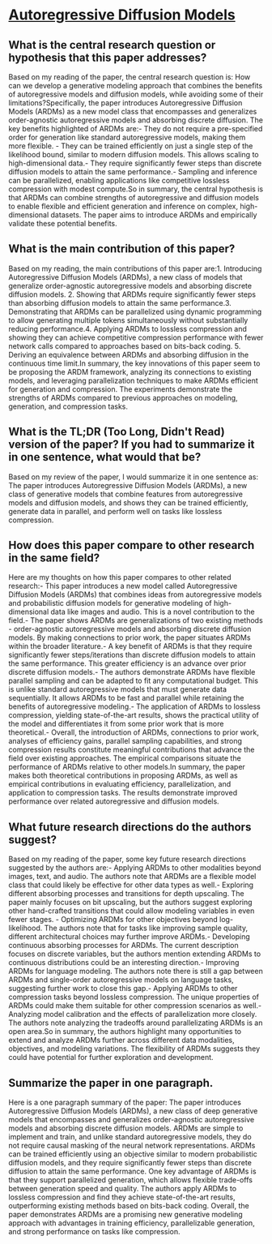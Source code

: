 # [Autoregressive Diffusion Models](https://arxiv.org/abs/2110.02037)

## What is the central research question or hypothesis that this paper addresses?

Based on my reading of the paper, the central research question is: How can we develop a generative modeling approach that combines the benefits of autoregressive models and diffusion models, while avoiding some of their limitations?Specifically, the paper introduces Autoregressive Diffusion Models (ARDMs) as a new model class that encompasses and generalizes order-agnostic autoregressive models and absorbing discrete diffusion. The key benefits highlighted of ARDMs are:- They do not require a pre-specified order for generation like standard autoregressive models, making them more flexible. - They can be trained efficiently on just a single step of the likelihood bound, similar to modern diffusion models. This allows scaling to high-dimensional data.- They require significantly fewer steps than discrete diffusion models to attain the same performance.- Sampling and inference can be parallelized, enabling applications like competitive lossless compression with modest compute.So in summary, the central hypothesis is that ARDMs can combine strengths of autoregressive and diffusion models to enable flexible and efficient generation and inference on complex, high-dimensional datasets. The paper aims to introduce ARDMs and empirically validate these potential benefits.


## What is the main contribution of this paper?

Based on my reading, the main contributions of this paper are:1. Introducing Autoregressive Diffusion Models (ARDMs), a new class of models that generalize order-agnostic autoregressive models and absorbing discrete diffusion models. 2. Showing that ARDMs require significantly fewer steps than absorbing diffusion models to attain the same performance.3. Demonstrating that ARDMs can be parallelized using dynamic programming to allow generating multiple tokens simultaneously without substantially reducing performance.4. Applying ARDMs to lossless compression and showing they can achieve competitive compression performance with fewer network calls compared to approaches based on bits-back coding. 5. Deriving an equivalence between ARDMs and absorbing diffusion in the continuous time limit.In summary, the key innovations of this paper seem to be proposing the ARDM framework, analyzing its connections to existing models, and leveraging parallelization techniques to make ARDMs efficient for generation and compression. The experiments demonstrate the strengths of ARDMs compared to previous approaches on modeling, generation, and compression tasks.


## What is the TL;DR (Too Long, Didn't Read) version of the paper? If you had to summarize it in one sentence, what would that be?

Based on my review of the paper, I would summarize it in one sentence as: The paper introduces Autoregressive Diffusion Models (ARDMs), a new class of generative models that combine features from autoregressive models and diffusion models, and shows they can be trained efficiently, generate data in parallel, and perform well on tasks like lossless compression.


## How does this paper compare to other research in the same field?

Here are my thoughts on how this paper compares to other related research:- This paper introduces a new model called Autoregressive Diffusion Models (ARDMs) that combines ideas from autoregressive models and probabilistic diffusion models for generative modeling of high-dimensional data like images and audio. This is a novel contribution to the field.- The paper shows ARDMs are generalizations of two existing methods - order-agnostic autoregressive models and absorbing discrete diffusion models. By making connections to prior work, the paper situates ARDMs within the broader literature.- A key benefit of ARDMs is that they require significantly fewer steps/iterations than discrete diffusion models to attain the same performance. This greater efficiency is an advance over prior discrete diffusion models.- The authors demonstrate ARDMs have flexible parallel sampling and can be adapted to fit any computational budget. This is unlike standard autoregressive models that must generate data sequentially. It allows ARDMs to be fast and parallel while retaining the benefits of autoregressive modeling.- The application of ARDMs to lossless compression, yielding state-of-the-art results, shows the practical utility of the model and differentiates it from some prior work that is more theoretical.- Overall, the introduction of ARDMs, connections to prior work, analyses of efficiency gains, parallel sampling capabilities, and strong compression results constitute meaningful contributions that advance the field over existing approaches. The empirical comparisons situate the performance of ARDMs relative to other models.In summary, the paper makes both theoretical contributions in proposing ARDMs, as well as empirical contributions in evaluating efficiency, parallelization, and application to compression tasks. The results demonstrate improved performance over related autoregressive and diffusion models.


## What future research directions do the authors suggest?

Based on my reading of the paper, some key future research directions suggested by the authors are:- Applying ARDMs to other modalities beyond images, text, and audio. The authors note that ARDMs are a flexible model class that could likely be effective for other data types as well.- Exploring different absorbing processes and transitions for depth upscaling. The paper mainly focuses on bit upscaling, but the authors suggest exploring other hand-crafted transitions that could allow modeling variables in even fewer stages. - Optimizing ARDMs for other objectives beyond log-likelihood. The authors note that for tasks like improving sample quality, different architectural choices may further improve ARDMs.- Developing continuous absorbing processes for ARDMs. The current description focuses on discrete variables, but the authors mention extending ARDMs to continuous distributions could be an interesting direction.- Improving ARDMs for language modeling. The authors note there is still a gap between ARDMs and single-order autoregressive models on language tasks, suggesting further work to close this gap.- Applying ARDMs to other compression tasks beyond lossless compression. The unique properties of ARDMs could make them suitable for other compression scenarios as well.- Analyzing model calibration and the effects of parallelization more closely. The authors note analyzing the tradeoffs around parallelizating ARDMs is an open area.So in summary, the authors highlight many opportunities to extend and analyze ARDMs further across different data modalities, objectives, and modeling variations. The flexibility of ARDMs suggests they could have potential for further exploration and development.


## Summarize the paper in one paragraph.

Here is a one paragraph summary of the paper: The paper introduces Autoregressive Diffusion Models (ARDMs), a new class of deep generative models that encompasses and generalizes order-agnostic autoregressive models and absorbing discrete diffusion models. ARDMs are simple to implement and train, and unlike standard autoregressive models, they do not require causal masking of the neural network representations. ARDMs can be trained efficiently using an objective similar to modern probabilistic diffusion models, and they require significantly fewer steps than discrete diffusion to attain the same performance. One key advantage of ARDMs is that they support parallelized generation, which allows flexible trade-offs between generation speed and quality. The authors apply ARDMs to lossless compression and find they achieve state-of-the-art results, outperforming existing methods based on bits-back coding. Overall, the paper demonstrates ARDMs are a promising new generative modeling approach with advantages in training efficiency, parallelizable generation, and strong performance on tasks like compression.
